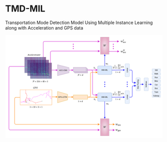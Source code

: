 # TMD-MIL
Transportation Mode Detection Model Using Multiple Instance Learning along with Acceleration and GPS data



![alt text](https://github.com/chrissiargas/TMD-MIL/blob/main/net.png?raw=true)
